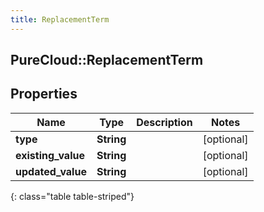 ```yaml
---
title: ReplacementTerm
---
```

## PureCloud::ReplacementTerm

## Properties

|Name | Type | Description | Notes|
|------------ | ------------- | ------------- | -------------|
| **type** | **String** |  | [optional] |
| **existing_value** | **String** |  | [optional] |
| **updated_value** | **String** |  | [optional] |
{: class="table table-striped"}


